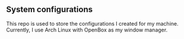 ## System configurations
This repo is used to store the configurations I created for my machine. Currently, I use Arch Linux with OpenBox as my window manager.
